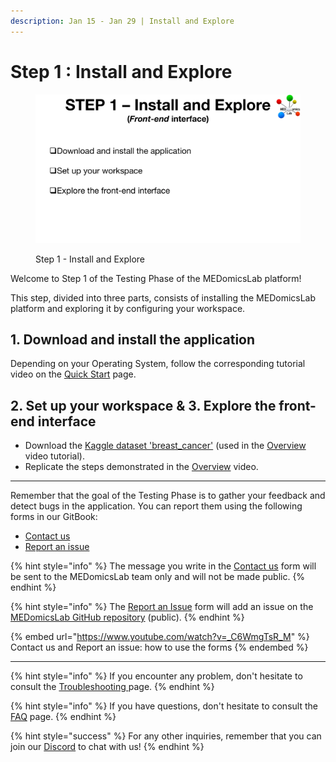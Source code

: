 ```yaml
---
description: Jan 15 - Jan 29 | Install and Explore
---
```


# Step 1 : Install and Explore

<figure><img src="../.gitbook/assets/MEDomicsLab-TestingPhase-09.png" alt=""><figcaption><p>Step 1 - Install and Explore</p></figcaption></figure>

Welcome to Step 1 of the Testing Phase of the MEDomicsLab platform!

This step, divided into three parts, consists of installing the MEDomicsLab platform and exploring it by configuring your workspace.&#x20;

## 1. Download and install the application

Depending on your Operating System, follow the corresponding tutorial video on the [Quick Start](broken-reference) page.

## 2. Set up your workspace & 3. Explore the front-end interface

* Download the [Kaggle dataset 'breast\_cancer'](https://www.kaggle.com/datasets/uciml/breast-cancer-wisconsin-data) (used in the [Overview](broken-reference) video tutorial).
* Replicate the steps demonstrated in the [Overview](broken-reference) video.

***

Remember that the goal of the Testing Phase is to gather your feedback and detect bugs in the application. You can report them using the following forms in our GitBook:

* [Contact us](broken-reference)
* [Report an issue](broken-reference)

{% hint style="info" %}
The message you write in the [Contact us](broken-reference) form will be sent to the MEDomicsLab team only and will not be made public.
{% endhint %}

{% hint style="info" %}
The [Report an Issue](broken-reference) form will add an issue on the [MEDomicsLab GitHub repository](https://github.com/MEDomics-UdeS/MEDomicsLab/issues) (public).
{% endhint %}

{% embed url="https://www.youtube.com/watch?v=_C6WmgTsR_M" %}
Contact us and Report an issue: how to use the forms
{% endembed %}

***

{% hint style="info" %}
If you encounter any problem, don't hesitate to consult the [Troubleshooting ](broken-reference)page.
{% endhint %}

{% hint style="info" %}
If you have questions, don't hesitate to consult the [FAQ](broken-reference) page.
{% endhint %}

{% hint style="success" %}
For any other inquiries, remember that you can join our [Discord](https://discord.com/invite/ZbaGj8E6mP) to chat with us!
{% endhint %}
